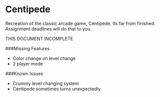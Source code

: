 # Centipede

Recreation of the classic arcade game, Centipede.  Its far from finished. Assignment deadlines will do that to you.

THIS DOCUMENT INCOMPLETE

###Missing Features
* Color change on level change
* 2 player mode
  

###Known Issues
* Crummy level changing system
* Centipede sometimes turns unexpectedly
